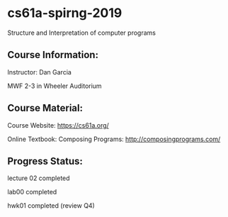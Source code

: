 # cs61a-spirng-2019
Structure and Interpretation of computer programs 

## Course Information: 
Instructor: Dan Garcia 

MWF 2-3 in Wheeler Auditorium

## Course Material: 
Course Website: https://cs61a.org/

Online Textbook: Composing Programs: http://composingprograms.com/


## Progress Status:
lecture 02 completed 

lab00 completed 

hwk01 completed (review Q4)

